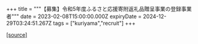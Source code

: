 +++
title = """【募集】令和5年度ふるさと応援寄附返礼品贈呈事業の登録事業者"""
date = 2023-02-08T15:00:00.000Z
expiryDate = 2024-12-29T03:24:51.267Z
tags = ["kuriyama","recruit"]
+++


[[source]](https://www.town.kuriyama.hokkaido.jp/soshiki/31/646.html)

